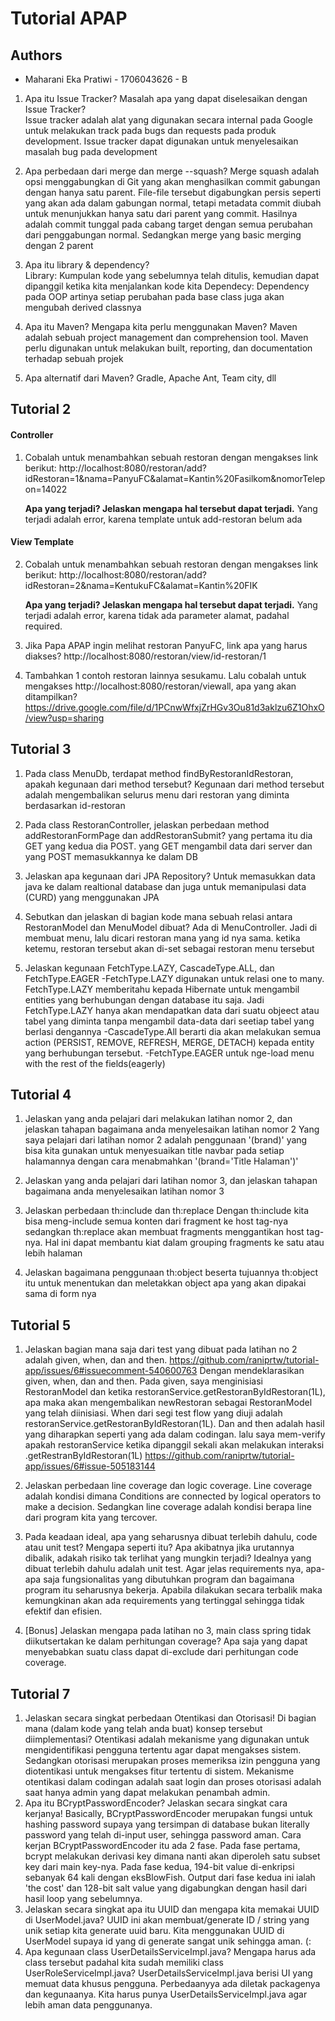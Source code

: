 # Tutorial APAP
## Authors
* Maharani Eka Pratiwi - 1706043626 - B

1. Apa itu Issue Tracker? Masalah apa yang dapat diselesaikan dengan Issue Tracker?   
Issue tracker adalah alat yang digunakan secara internal pada Google untuk melakukan track pada bugs dan requests pada produk development.
Issue tracker dapat digunakan untuk menyelesaikan masalah bug pada development ​

2. Apa perbedaan dari merge dan merge --squash?
Merge squash adalah opsi menggabungkan di Git yang akan menghasilkan commit gabungan dengan hanya satu parent. 
File-file tersebut digabungkan persis seperti yang akan ada dalam gabungan normal, tetapi metadata commit diubah untuk menunjukkan
hanya satu dari parent yang commit. Hasilnya adalah commit tunggal pada cabang target dengan semua perubahan dari penggabungan normal.
Sedangkan merge yang basic merging dengan 2 parent

3. Apa itu library & dependency?  
Library: Kumpulan kode yang sebelumnya telah ditulis, kemudian dapat dipanggil ketika kita menjalankan kode kita
Dependecy: Dependency pada OOP artinya setiap perubahan pada base class juga akan mengubah derived classnya

4. Apa itu Maven? Mengapa kita perlu menggunakan Maven? 
Maven adalah sebuah project management dan comprehension tool. Maven perlu digunakan untuk melakukan built, reporting, dan 
documentation terhadap sebuah projek

5. Apa alternatif dari Maven? Gradle, Apache Ant, Team city, dll

## Tutorial 2
 #### Controller
1. Cobalah untuk menambahkan sebuah restoran dengan mengakses link berikut:
	http://localhost:8080/restoran/add?idRestoran=1&nama=PanyuFC&alamat=Kantin%20Fasilkom&nomorTelepon=14022

	**Apa yang terjadi? Jelaskan mengapa hal tersebut dapat terjadi.**
	Yang terjadi adalah error, karena template untuk add-restoran belum ada

 #### View Template
2. Cobalah untuk menambahkan sebuah restoran dengan mengakses link berikut:
	http://localhost:8080/restoran/add?idRestoran=2&nama=KentukuFC&alamat=Kantin%20FIK
	
	**Apa yang terjadi? Jelaskan mengapa hal tersebut dapat terjadi.**
	Yang terjadi adalah error, karena tidak ada parameter alamat, padahal required. 

3. Jika Papa APAP ingin melihat restoran PanyuFC, link apa yang harus diakses?
	http://localhost:8080/restoran/view/id-restoran/1

4. Tambahkan 1 contoh restoran lainnya sesukamu. Lalu cobalah untuk mengakses http://localhost:8080/restoran/viewall, apa yang akan ditampilkan? 
	https://drive.google.com/file/d/1PCnwWfxjZrHGv3Ou81d3aklzu6Z1OhxO/view?usp=sharing
	
## Tutorial 3
1. Pada class MenuDb, terdapat method findByRestoranIdRestoran, apakah kegunaan dari
method tersebut?
Kegunaan dari method tersebut adalah mengembalikan selurus menu dari restoran yang diminta berdasarkan id-restoran

2. Pada class RestoranController, jelaskan perbedaan method addRestoranFormPage dan
addRestoranSubmit?
yang pertama itu dia GET yang kedua dia POST. yang GET mengambil data dari server dan yang POST memasukkannya ke dalam DB

3. Jelaskan apa kegunaan dari JPA Repository?
Untuk memasukkan data java ke dalam realtional database dan juga untuk memanipulasi data (CURD) yang menggunakan JPA 

4. Sebutkan dan jelaskan di bagian kode mana sebuah relasi antara RestoranModel dan
MenuModel dibuat?
Ada di MenuController. Jadi di membuat menu, lalu dicari restoran mana yang id nya sama. ketika ketemu, restoran tersebut akan di-set
sebagai restoran menu tersebut

5. Jelaskan kegunaan FetchType.LAZY, CascadeType.ALL, dan FetchType.EAGER
-FetchType.LAZY digunakan untuk relasi one to many. FetchType.LAZY memberitahu kepada Hibernate untuk mengambil entities yang berhubungan
dengan database itu saja. Jadi FetchType.LAZY hanya akan mendapatkan data dari suatu objeect atau tabel yang diminta tanpa mengambil 
data-data dari seetiap tabel yang berlasi dengannya
-CascadeType.All berarti dia akan melakukan semua action (PERSIST, REMOVE, REFRESH, MERGE, DETACH) kepada entity yang berhubungan tersebut.
-FetchType.EAGER untuk nge-load menu with the rest of the fields(eagerly)

## Tutorial 4
1. Jelaskan yang anda pelajari dari melakukan latihan nomor 2, dan jelaskan tahapan bagaimana
anda menyelesaikan latihan nomor 2
Yang saya pelajari dari latihan nomor 2 adalah penggunaan '(brand)' yang bisa kita gunakan untuk menyesuaikan title navbar
pada setiap halamannya dengan cara menabmahkan '(brand='Title Halaman')'
2. Jelaskan yang anda pelajari dari latihan nomor 3, dan jelaskan tahapan bagaimana anda
menyelesaikan latihan nomor 3

3. Jelaskan perbedaan th:include dan th:replace
Dengan th:include kita bisa meng-include semua konten dari fragment ke host tag-nya sedangkan th:replace akan
membuat fragments menggantikan host tag-nya. Hal ini dapat membantu kiat dalam grouping fragments ke satu atau lebih halaman
4. Jelaskan bagaimana penggunaan th:object beserta tujuannya
th:object itu untuk menentukan dan meletakkan object apa yang akan dipakai sama di form nya

## Tutorial 5
1. Jelaskan bagian mana saja dari test yang dibuat pada latihan no 2 adalah given, when, dan and
then.
https://github.com/raniprtw/tutorial-app/issues/6#issuecomment-540600763
Dengan mendeklarasikan given, when, dan and then. Pada given, saya menginisiasi RestoranModel dan ketika restoranService.getRestoranByIdRestoran(1L), 
apa maka akan mengembalikan newRestoran sebagai RestoranModel yang telah diinisiasi. When dari segi test flow yang diuji adalah
restoranService.getRestoranByIdRestoran(1L). Dan and then adalah hasil yang diharapkan seperti yang ada dalam codingan. lalu saya mem-verify
apakah restoranService ketika dipanggil sekali akan melakukan interaksi .getRestranByIdRestoran(1L)
https://github.com/raniprtw/tutorial-app/issues/6#issue-505183144

2. Jelaskan perbedaan line coverage dan logic coverage.
Line coverage adalah kondisi dimana Conditions are connected by logical operators to make a decision. Sedangkan line coverage adalah 
kondisi berapa line dari program kita yang tercover.

3. Pada keadaan ideal, apa yang seharusnya dibuat terlebih dahulu, code atau unit test? Mengapa
seperti itu? Apa akibatnya jika urutannya dibalik, adakah risiko tak terlihat yang mungkin
terjadi?
Idealnya yang dibuat terlebih dahulu adalah unit test. Agar jelas requirements nya, apa-apa saja fungsionalitas yang dibutuhkan program
dan bagaimana program itu seharusnya bekerja. Apabila dilakukan secara terbalik maka kemungkinan akan ada requirements yang tertinggal
sehingga tidak efektif dan efisien.

4. [Bonus] Jelaskan mengapa pada latihan no 3, main class spring tidak diikutsertakan ke dalam
perhitungan coverage? Apa saja yang dapat menyebabkan suatu class dapat di-exclude dari
perhitungan code coverage.

## Tutorial 7
1. Jelaskan secara singkat perbedaan Otentikasi dan Otorisasi! Di bagian mana (dalam kode yang telah anda buat)
konsep tersebut diimplementasi?
Otentikasi adalah mekanisme yang digunakan untuk mengidentifikasi pengguna tertentu agar dapat mengakses sistem. 
Sedangkan otorisasi merupakan proses memeriksa izin pengguna yang diotentikasi untuk mengakses fitur tertentu di sistem. 
Mekanisme otentikasi dalam codingan adalah saat login dan proses otorisasi adalah saat hanya admin yang dapat melakukan penambah admin. 
2. Apa itu BCryptPasswordEncoder? Jelaskan secara singkat cara kerjanya!
Basically, BCryptPasswordEncoder merupakan fungsi untuk hashing password supaya yang tersimpan di database bukan literally password
yang telah di-input user, sehingga password aman. Cara kerjan BCryptPasswordEncoder itu ada 2 fase. Pada fase pertama, bcrypt melakukan	
derivasi key dimana nanti akan diperoleh satu subset key dari main key-nya. Pada fase kedua, 194-bit value di-enkripsi sebanyak 64 kali 
dengan eksBlowFish. Output dari fase kedua ini ialah 'the cost' dan 128-bit salt value yang digabungkan dengan hasil dari hasil loop 
yang sebelumnya.
3. Jelaskan secara singkat apa itu UUID dan mengapa kita memakai UUID di UserModel.java?
UUID ini akan membuat/generate ID / string yang unik setiap kita generate uuid baru. Kita menggunakan UUID di UserModel supaya id yang di
generate sangat unik sehingga aman. (:
4. Apa kegunaan class UserDetailsServiceImpl.java? Mengapa harus ada class tersebut padahal kita sudah
 memiliki class UserRoleServiceImpl.java?
UserDetailsServiceImpl.java berisi UI yang memuat data khusus pengguna. Perbedaanyya ada diletak packagenya dan kegunaanya.
Kita harus punya UserDetailsServiceImpl.java agar lebih aman data penggunanya.


